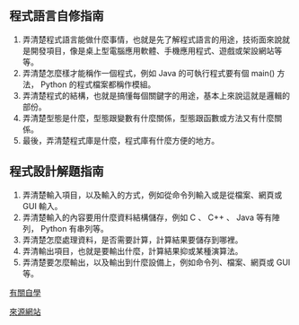 ## 程式語言自修指南 

1. 弄清楚程式語言能做什麼事情，也就是先了解程式語言的用途，技術面來說就是開發項目，像是桌上型電腦應用軟體、手機應用程式、遊戲或架設網站等等。
2. 弄清楚怎麼樣才能稱作一個程式，例如 Java 的可執行程式要有個 main() 方法， Python 的程式檔案都稱作模組。
3. 弄清楚程式的結構，也就是搞懂每個關鍵字的用途，基本上來說這就是邏輯的部份。
4. 弄清楚型態是什麼，型態跟變數有什麼關係，型態跟函數或方法又有什麼關係。
5. 最後，弄清楚程式庫是什麼，程式庫有什麼方便的地方。

## 程式設計解題指南

1. 弄清楚輸入項目，以及輸入的方式，例如從命令列輸入或是從檔案、網頁或 GUI 輸入。
2. 弄清楚輸入的內容要用什麼資料結構儲存，例如 C 、 C++ 、 Java 等有陣列， Python 有串列等。
3. 弄清楚怎麼處理資料，是否需要計算，計算結果要儲存到哪裡。
4. 弄清輸出項目，也就是要輸出什麼，計算結果抑或某種演算法。
5. 弄清楚要怎麼輸出，以及輸出到什麼設備上，例如命令列、檔案、網頁或 GUI 等。

[有關自學](http://kaiching.org/pydoing/how-to-become-a-self-taught-programmer/index.html)

[來源網站](http://kaiching.org/pydoing/python.html)

